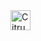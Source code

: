 <div>
       <img
            width="32"
            src="https://piskel-imgstore-b.appspot.com/img/08ffd482-c0e2-11ec-9fcc-d53fcae61d83.gif"
            alt="Citrus Logo"
       />
</div>
